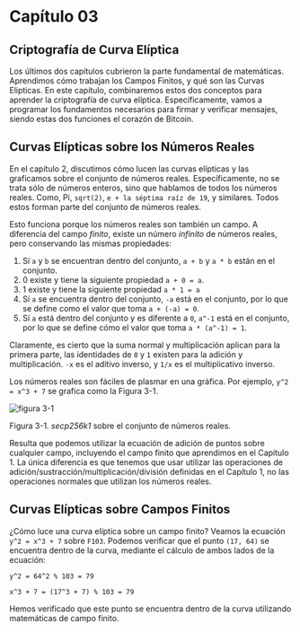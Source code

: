 # Capítulo 03
## Criptografía de Curva Elíptica

Los últimos dos capítulos cubrieron la parte fundamental de matemáticas. Aprendimos cómo trabajan los Campos Finitos, y qué son las Curvas Elipticas. En este capítulo, combinaremos estos dos conceptos para aprender la criptografía de curva elíptica. Específicamente, vamos a programar los fundamentos necesarios para firmar y verificar mensajes, siendo estas dos funciones el corazón de Bitcoin.

## Curvas Elípticas sobre los Números Reales

En el capítulo 2, discutimos cómo lucen las curvas elípticas y las graficamos sobre el conjunto de números reales. Específicamente, no se trata sólo de números enteros, sino que hablamos de todos los números reales. Como, Pi, `sqrt(2)`, `e + la séptima raíz de 19`, y similares. Todos estos forman parte del conjunto de números reales.

Esto funciona porque los números reales son también un campo. A diferencia del campo *finito*, existe un número *infinito* de números reales, pero conservando las mismas propiedades:

1. Sí `a` y `b` se encuentran dentro del conjunto, `a + b` y `a * b` están en el conjunto.
2. 0 existe y tiene la siguiente propiedad `a + 0 = a`.
3. 1 existe y tiene la siguiente propiedad `a * 1 = a`
4. Sí `a` se encuentra dentro del conjunto, `-a` está en el conjunto, por lo que se define como el valor que toma `a + (-a) = 0`.
5. Sí `a` está dentro del conjunto y es diferente a `0`, `a^-1` está en el conjunto, por lo que se define cómo el valor que toma `a * (a^-1) = 1`.

Claramente, es cierto que la suma normal y multiplicación aplican para la primera parte, las identidades de `0` y `1` existen para la adición y multiplicación. `-x` es el aditivo inverso, y `1/x` es el multiplicativo inverso.

Los números reales son fáciles de plasmar en una gráfica. Por ejemplo, `y^2 = x^3 + 7` se grafica como la Figura 3-1.

![figura 3-1](https://github.com/jimmysong/programmingbitcoin/blob/master/images/prbc_0301.png)

Figura 3-1. *secp256k1* sobre el conjunto de números reales.

Resulta que podemos utilizar la ecuación de adición de puntos sobre cualquier campo, incluyendo el campo finito que aprendimos en el Capítulo 1. La única diferencia es que tenemos que usar utilizar las operaciones de adición/sustracción/multiplicación/división definidas en el Capítulo 1, no las operaciones normales que utilizan los números reales.

## Curvas Elípticas sobre Campos Finitos

¿Cómo luce una curva elíptica sobre un campo finito? Veamos la ecuación `y^2 = x^3 + 7` sobre `F103`. Podemos verificar que el punto `(17, 64)` se encuentra dentro de la curva, mediante el cálculo de ambos lados de la ecuación:

```text
y^2 = 64^2 % 103 = 79

x^3 + 7 = (17^3 + 7) % 103 = 79
```

Hemos verificado que este punto se encuentra dentro de la curva utilizando matemáticas de campo finito.

